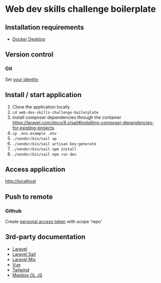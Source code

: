 # Web dev skills challenge boilerplate

## Installation requirements
- [Docker Desktop](https://www.docker.com/products/docker-desktop)

## Version control

### Git
Set [your identity](https://git-scm.com/book/en/v2/Getting-Started-First-Time-Git-Setup)

## Install / start application
1) Clone the application locally
1) `cd web-dev-skills-challenge-boilerplate`
1) Install composer dependencies through the container https://laravel.com/docs/8.x/sail#installing-composer-dependencies-for-existing-projects
1) `cp .env.example .env`
2) `./vendor/bin/sail up`
3) `./vendor/bin/sail artisan key:generate`
4) `./vendor/bin/sail npm install`
5) `./vendor/bin/sail npm run dev`

## Access application
[http://localhost](http://localhost)

## Push to remote

### Github
Create [personal access token](https://docs.github.com/en/github/authenticating-to-github/creating-a-personal-access-token) with scope 'repo'

## 3rd-party documentation
- [Laravel](https://laravel.com/docs/8.x)
- [Laravel Sail](https://laravel.com/docs/8.x/sail)
- [Laravel Mix](https://laravel-mix.com/docs/6.0/what-is-mix)
- [Vue](https://v3.vuejs.org/guide/introduction.html)
- [Tailwind](https://tailwindcss.com/docs)
- [Mapbox GL JS](https://docs.mapbox.com/mapbox-gl-js/api/)
